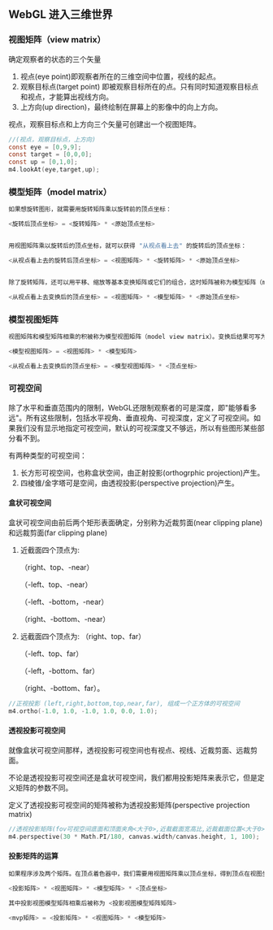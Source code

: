 ## WebGL 进入三维世界
### 视图矩阵（view matrix）

确定观察者的状态的三个矢量

1. 视点(eye point)即观察者所在的三维空间中位置，视线的起点。
2. 观察目标点(target point) 即被观察目标所在的点。只有同时知道观察目标点和视点，才能算出视线方向。
3. 上方向(up direction)，最终绘制在屏幕上的影像中的向上方向。

视点，观察目标点和上方向三个矢量可创建出一个视图矩阵。
```c
//(视点，观察目标点，上方向)
const eye = [0,9,9];
const target = [0,0,0];
const up = [0,1,0];
m4.lookAt(eye,target,up);
```



### 模型矩阵（model matrix）

```c
如果想旋转图形，就需要用旋转矩阵乘以旋转前的顶点坐标：

<旋转后顶点坐标> = <旋转矩阵> * <原始顶点坐标>


用视图矩阵乘以旋转后的顶点坐标，就可以获得 "从视点看上去" 的旋转后的顶点坐标：

<从视点看上去的旋转后顶点坐标> = <视图矩阵> * <旋转矩阵> * <原始顶点坐标>


除了旋转矩阵，还可以用平移、缩放等基本变换矩阵或它们的组合，这时矩阵被称为模型矩阵（model matrix）。这样就可以写成：

<从视点看上去变换后的顶点坐标> = <视图矩阵> * <模型矩阵> * <原始顶点坐标>
```



### 模型视图矩阵

```c
视图矩阵和模型矩阵相乘的积被称为模型视图矩阵（model view matrix）。变换后结果可写为：

<模型视图矩阵> = <视图矩阵> * <模型矩阵>

<从视点看上去变换后的顶点坐标> = <模型视图矩阵> * <顶点坐标>
```



### 可视空间

除了水平和垂直范围内的限制，WebGL还限制观察者的可是深度，即"能够看多远"。所有这些限制，包括水平视角、垂直视角、可视深度，定义了可视空间。如果我们没有显示地指定可视空间，默认的可视深度又不够远，所以有些图形某些部分看不到。

有两种类型的可视空间：

1. 长方形可视空间，也称盒状空间，由正射投影(orthogrphic projection)产生。
2. 四棱锥/金字塔可是空间，由透视投影(perspective projection)产生。



#### 盒状可视空间

盒状可视空间由前后两个矩形表面确定，分别称为近裁剪面(near clipping plane)和远裁剪面(far clipping plane)

1. 近截面四个顶点为:

   （right、top、-near）

   （-left、top、-near）

   （-left、-bottom，-near）

   （right、-bottom、-near）

2. 远截面四个顶点为:
   （right、top、far）

   （-left、top、far）

   （-left，-bottom、far）

   （right、-bottom、far）。

```c
//正视投影 (left,right,bottom,top,near,far), 组成一个正方体的可视空间 
m4.ortho(-1.0, 1.0, -1.0, 1.0, 0.0, 1.0);
```



#### 透视投影可视空间

就像盒状可视空间那样，透视投影可视空间也有视点、视线、近裁剪面、远裁剪面。

不论是透视投影可视空间还是盒状可视空间，我们都用投影矩阵来表示它，但是定义矩阵的参数不同。

定义了透视投影可视空间的矩阵被称为透视投影矩阵(perspective projection matrix)
```c
//透视投影矩阵(fov可视空间底面和顶面夹角<大于0>,近裁截面宽高比,近裁截面位置<大于0>,远裁截面位置<大于0>)
m4.perspective(30 * Math.PI/180, canvas.width/canvas.height, 1, 100);
```



#### 投影矩阵的运算

```c
如果程序涉及两个矩阵。在顶点着色器中，我们需要用视图矩阵乘以顶点坐标，得到顶点在视图坐标系下的坐标，再左乘投影矩阵并赋值给gl_Position。计算过程如下：

<投影矩阵> * <视图矩阵> * <模型矩阵> * <顶点坐标>

其中投影视图模型矩阵相乘后被称为 <投影视图模型矩阵矩阵>

<mvp矩阵> = <投影矩阵> * <视图矩阵> * <模型矩阵>
```






